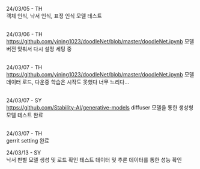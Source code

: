 24/03/05 - TH <br>
객체 인식, 낙서 인식, 표정 인식 모델 테스트
<br><br>

24/03/06 - TH <br>
https://github.com/yining1023/doodleNet/blob/master/doodleNet.ipynb
모델 버전 맞춰서 다시 설정 세팅 중
<br><br>


24/03/07 - TH <br>
https://github.com/yining1023/doodleNet/blob/master/doodleNet.ipynb
모델 데이터 로드, 다운중 학습은 시작도 못했다 너무 느리다...
<br><br>

24/03/07 - SY <br>
https://github.com/Stability-AI/generative-models
diffuser 모델을 통한 생성형 모델 테스트 완료
<br><br>

24/03/07 - TH <br>
gerrit setting 완료

24/03/13 - SY <br>
낙서 판별 모델 생성 및 로드 확인
테스트 데이터 및 추론 데이터를 통한 성능 확인
<br><br>
